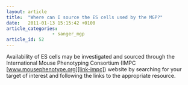 ```yaml
---
layout: article
title:  "Where can I source the ES cells used by the MGP?"
date:   2011-01-13 15:15:42 +0100
article_categories: 
                 - sanger_mgp
article_id: 52
---
```


Availability of ES cells may be investigated and sourced through the International Mouse Phenotyping Consortium (IMPC [www.mousephenotype.org][link-impc]) website by searching for your target of interest and following the links to the appropriate resource.

[link-impc]: 'http://www.mousephenotype.org/data/search/allele2?kw=*&fq=(es_cell_available:"true")'